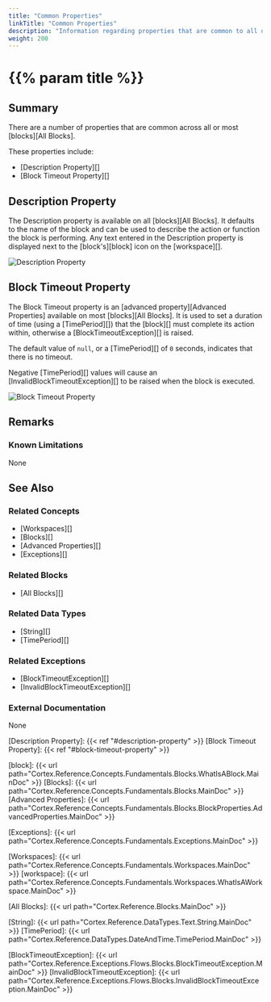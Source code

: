 ```yaml
---
title: "Common Properties"
linkTitle: "Common Properties"
description: "Information regarding properties that are common to all or most blocks."
weight: 200
---
```


# {{% param title %}}

## Summary

There are a number of properties that are common across all or most [blocks][All Blocks].

These properties include:

- [Description Property][]
- [Block Timeout Property][]

## Description Property

The Description property is available on all [blocks][All Blocks]. It defaults to the name of the block and can be used to describe the action or function the block is performing. Any text entered in the Description property is displayed next to the [block's][block] icon on the [workspace][].

![Description Property](/images/set-variable/set-variable-description.svg)

## Block Timeout Property

The Block Timeout property is an [advanced property][Advanced Properties] available on most [blocks][All Blocks]. It is used to set a duration of time (using a [TimePeriod][]) that the [block][] must complete its action within, otherwise a [BlockTimeoutException][] is raised.

The default value of `null`, or a [TimePeriod][] of `0` seconds, indicates that there is no timeout.

Negative [TimePeriod][] values will cause an [InvalidBlockTimeoutException][] to be raised when the block is executed.

![Block Timeout Property](/images/set-variable/set-variable-block-timeout.svg)

## Remarks

### Known Limitations

None

## See Also

### Related Concepts

- [Workspaces][]
- [Blocks][]
- [Advanced Properties][]
- [Exceptions][]

### Related Blocks

- [All Blocks][]

### Related Data Types

- [String][]
- [TimePeriod][]

### Related Exceptions

- [BlockTimeoutException][]
- [InvalidBlockTimeoutException][]

### External Documentation

None

[Description Property]: {{< ref "#description-property" >}}
[Block Timeout Property]: {{< ref "#block-timeout-property" >}}

[block]: {{< url path="Cortex.Reference.Concepts.Fundamentals.Blocks.WhatIsABlock.MainDoc" >}}
[Blocks]: {{< url path="Cortex.Reference.Concepts.Fundamentals.Blocks.MainDoc" >}}
[Advanced Properties]: {{< url path="Cortex.Reference.Concepts.Fundamentals.Blocks.BlockProperties.AdvancedProperties.MainDoc" >}}

[Exceptions]: {{< url path="Cortex.Reference.Concepts.Fundamentals.Exceptions.MainDoc" >}}

[Workspaces]: {{< url path="Cortex.Reference.Concepts.Fundamentals.Workspaces.MainDoc" >}}
[workspace]: {{< url path="Cortex.Reference.Concepts.Fundamentals.Workspaces.WhatIsAWorkspace.MainDoc" >}}

[All Blocks]: {{< url path="Cortex.Reference.Blocks.MainDoc" >}}

[String]: {{< url path="Cortex.Reference.DataTypes.Text.String.MainDoc" >}}
[TimePeriod]: {{< url path="Cortex.Reference.DataTypes.DateAndTime.TimePeriod.MainDoc" >}}

[BlockTimeoutException]: {{< url path="Cortex.Reference.Exceptions.Flows.Blocks.BlockTimeoutException.MainDoc" >}}
[InvalidBlockTimeoutException]: {{< url path="Cortex.Reference.Exceptions.Flows.Blocks.InvalidBlockTimeoutException.MainDoc" >}}
